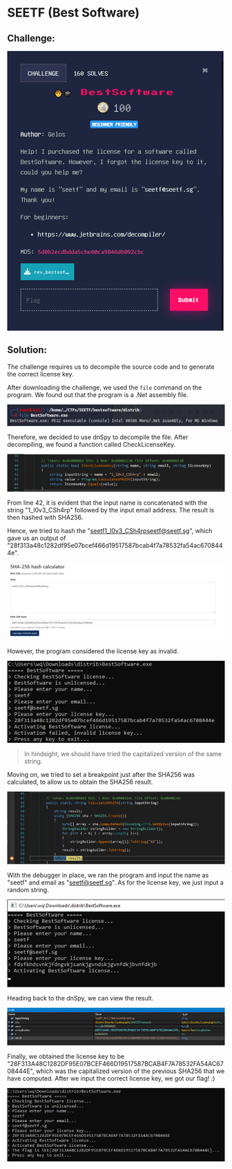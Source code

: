 # SEETF (Best Software)

## Challenge: 

![challenge description](img/best_software/chall%20desc.png)

## Solution:
The challenge requires us to decompile the source code and to generate the correct license key.

After downloading the challenge, we used the `file` command on the program. We found out that the program is a .Net assembly file.

![exe file](img/best_software/file%20cmd.png)

Therefore, we decided to use dnSpy to decompile the file. After decompiling, we found a function called CheckLicenseKey. 

![check license func](img/best_software/check%20license%20func.png)

From line 42, it is evident that the input name is concatenated with the string "1_l0v3_CSh4rp" followed by the input email address. The result is then hashed with SHA256. 

Hence, we tried to hash the "seetf1_l0v3_CSh4rpseetf@seetf.sg", which gave us an output of "28f313a48c1282df95e07bcef466d19517587bcab4f7a78532fa54ac6708444e". 

![online sha256](img/best_software/online%20sha256.png)

However, the program considered the license key as invalid. 

![invalid license key](img/best_software/failed%20flag.png)

> In hindsight, we should have tried the capitalized version of the same string.

Moving on, we tried to set a breakpoint just after the SHA256 was calculated, to allow us to obtain the SHA256 result.

![sha256 result](img/best_software/set%20breakpoint.png)

With the debugger in place, we ran the program and input the name as "seetf" and email as "seetf@seetf.sg". As for the license key, we just input a random string.

![breakpoint pgm](img/best_software/stopped%20process.png)

Heading back to the dnSpy, we can view the result.

![result](img/best_software/obtained%20the%20result.png)

Finally, we obtained the license key to be "28F313A48C1282DF95E07BCEF466D19517587BCAB4F7A78532FA54AC6708444E", which was the capitalized version of the previous SHA256 that we have computed. After we input the correct license key, we got our flag! :)

![flag](img/best_software/flag%20obtained.png)
